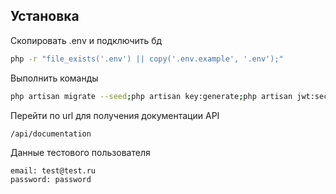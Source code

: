 ## Установка

Скопировать .env и подключить бд
```bash
php -r "file_exists('.env') || copy('.env.example', '.env');"
```
Выполнить команды

```bash
php artisan migrate --seed;php artisan key:generate;php artisan jwt:secret
```

Перейти по url для получения документации API
```
/api/documentation
```

Данные тестового пользователя
```
email: test@test.ru
password: password
```
